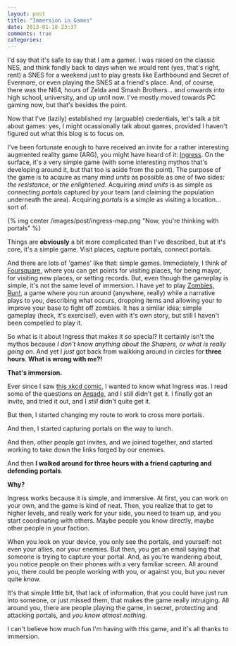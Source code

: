 ```yaml
---
layout: post
title: "Immersion in Games"
date: 2013-01-18 23:37
comments: true
categories: 
---
```


I'd say that it's safe to say that I am a gamer. I was raised on the classic NES, and think fondly back to days when we would rent (yes, that's right, rent) a SNES for a weekend just to play greats like Earthbound and Secret of Evermore, or even playing the SNES at a friend's place. And, of course, there was the N64, hours of Zelda and Smash Brothers... and onwards into high school, university, and up until now. I've mostly moved towards PC gaming now, but that's besides the point.

Now that I've (lazily) established my (arguable) credentials, let's talk a bit about games: yes, I might ocassionally talk about games, provided I haven't figured out what this blog is to focus on.

I've been fortunate enough to have received an invite for a rather interesting augmented reality game (ARG), you might have heard of it: [Ingress][Ingress]. On the surface, it's a very simple game (with some interesting mythos that's developing around it, but that too is aside from the point). The purpose of the game is to acquire as many *mind units* as possible as one of two sides: *the resistance*, or *the enlightened*. Acquiring *mind units* is as simple as connecting *portals* captured by your team (and claiming the population underneath the area). Acquiring *portals* is a simple as visiting a location... sort of.

{% img center /images/post/ingress-map.png "Now, you're thinking with portals" %}

Things are **obviously** a bit more complicated than I've described, but at it's core, it's a simple game. Visit places, capture portals, connect portals.

And there are lots of 'games' like that: simple games. Immediately, I think of [Foursquare][Foursquare], where you can get points for visiting places, for being mayor, for visiting new places, or setting records. But, even though the gameplay is simple, it's not the same level of immersion. I have yet to play [Zombies, Run!][Zombies], a game where you run around (anywhere, really) while a narrative plays to you, describing what occurs, dropping items and allowing your to improve your base to fight off zombies. It has a similar idea; simple gameplay (heck, it's exercise!), even with it's own story, but still I haven't been compelled to play it.

So what is it about Ingress that makes it so special? It certainly isn't the mythos because *I don't know anything about the Shapers, or what is really going on*. And yet I *just* got back from walkking around in circles for **three hours**. **What is wrong with me?!**

**That's immersion.**

Ever since I saw [this xkcd comic][xkcd], I wanted to know what Ingress was. I read some of the questions on [Arqade][Arqade], and I still didn't get it. I finally got an invite, and tried it out, and I *still* didn't quite get it.


But then, I started changing my route to work to cross more portals.

And then, I started capturing portals on the way to lunch.

And then, other people got invites, and we joined together, and started working to take down the links forged by our enemies.

And then **I walked around for three hours with a friend capturing and defending portals**.

**Why?**

Ingress works because it is simple, and immersive. At first, you can work on your own, and the game is kind of neat. Then, you realize that to get to higher levels, and really work for your side, you need to team up, and you start coordinating with others. Maybe people you know directly, maybe other people in your faction.

When you look on your device, you only see the portals, and yourself: not even your allies, nor your enemies. But then, you get an email saying that someone is trying to capture your portal. And, as you're wandering about, you notice people on their phones with a very familiar screen. All around you, there could be people working with you, or against you, but you never quite know.

It's that simple little bit, that lack of information, that you could have just run into someone, or just missed them, that makes the game really intruiging. All around you, there are people playing the game, in secret, protecting and attacking portals, and *you know almost nothing*.

I can't believe how much fun I'm having with this game, and it's all thanks to immersion.

[Arqade]: http://gaming.stackexchange.com/questions/tagged/ingress
[xkcd]: http://xkcd.org/1143/
[Zombies]: https://www.zombiesrungame.com/
[Ingress]: http://www.ingress.com/
[Foursquare]: https://foursquare.com/
